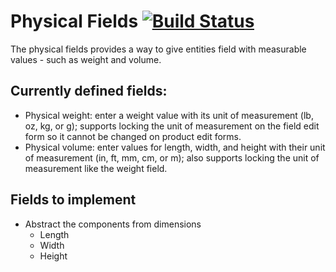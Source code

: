 # Physical Fields [![Build Status](https://travis-ci.org/mglaman/physical.svg)](https://travis-ci.org/mglaman/physical)

The physical fields provides a way to give entities field with measurable values - such as weight and volume.

## Currently defined fields:
* Physical weight: enter a weight value with its unit of measurement (lb, oz, kg, or g); supports locking the unit of measurement on the field edit form so it cannot be changed on product edit forms.
* Physical volume: enter values for length, width, and height with their unit of measurement (in, ft, mm, cm, or m); also supports locking the unit of measurement like the weight field.

## Fields to implement

* Abstract the components from dimensions
  * Length
  * Width
  * Height
